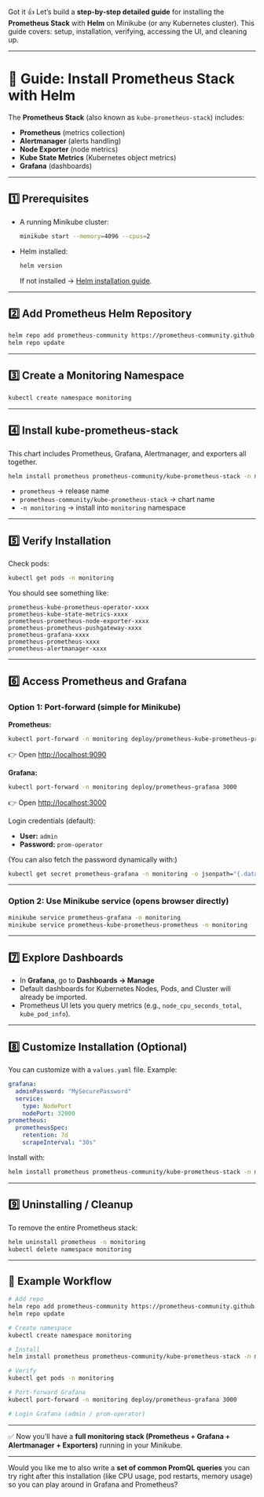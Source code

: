 Got it 👍 Let’s build a **step-by-step detailed guide** for installing the **Prometheus Stack** with **Helm** on Minikube (or any Kubernetes cluster). This guide covers: setup, installation, verifying, accessing the UI, and cleaning up.

---

# 📘 Guide: Install Prometheus Stack with Helm

The **Prometheus Stack** (also known as `kube-prometheus-stack`) includes:

* **Prometheus** (metrics collection)
* **Alertmanager** (alerts handling)
* **Node Exporter** (node metrics)
* **Kube State Metrics** (Kubernetes object metrics)
* **Grafana** (dashboards)

---

## 1️⃣ Prerequisites

* A running Minikube cluster:

  ```bash
  minikube start --memory=4096 --cpus=2
  ```
* Helm installed:

  ```bash
  helm version
  ```

  If not installed → [Helm installation guide](https://helm.sh/docs/intro/install/).

---

## 2️⃣ Add Prometheus Helm Repository

```bash
helm repo add prometheus-community https://prometheus-community.github.io/helm-charts
helm repo update
```

---

## 3️⃣ Create a Monitoring Namespace

```bash
kubectl create namespace monitoring
```

---

## 4️⃣ Install kube-prometheus-stack

This chart includes Prometheus, Grafana, Alertmanager, and exporters all together.

```bash
helm install prometheus prometheus-community/kube-prometheus-stack -n monitoring
```

* `prometheus` → release name
* `prometheus-community/kube-prometheus-stack` → chart name
* `-n monitoring` → install into `monitoring` namespace

---

## 5️⃣ Verify Installation

Check pods:

```bash
kubectl get pods -n monitoring
```

You should see something like:

```
prometheus-kube-prometheus-operator-xxxx
prometheus-kube-state-metrics-xxxx
prometheus-prometheus-node-exporter-xxxx
prometheus-prometheus-pushgateway-xxxx
prometheus-grafana-xxxx
prometheus-prometheus-xxxx
prometheus-alertmanager-xxxx
```

---

## 6️⃣ Access Prometheus and Grafana

### Option 1: Port-forward (simple for Minikube)

**Prometheus:**

```bash
kubectl port-forward -n monitoring deploy/prometheus-kube-prometheus-prometheus 9090
```

👉 Open [http://localhost:9090](http://localhost:9090)

**Grafana:**

```bash
kubectl port-forward -n monitoring deploy/prometheus-grafana 3000
```

👉 Open [http://localhost:3000](http://localhost:3000)

Login credentials (default):

* **User:** `admin`
* **Password:** `prom-operator`

(You can also fetch the password dynamically with:)

```bash
kubectl get secret prometheus-grafana -n monitoring -o jsonpath="{.data.admin-password}" | base64 --decode
```

---

### Option 2: Use Minikube service (opens browser directly)

```bash
minikube service prometheus-grafana -n monitoring
minikube service prometheus-kube-prometheus-prometheus -n monitoring
```

---

## 7️⃣ Explore Dashboards

* In **Grafana**, go to **Dashboards → Manage**
* Default dashboards for Kubernetes Nodes, Pods, and Cluster will already be imported.
* Prometheus UI lets you query metrics (e.g., `node_cpu_seconds_total`, `kube_pod_info`).

---

## 8️⃣ Customize Installation (Optional)

You can customize with a `values.yaml` file. Example:

```yaml
grafana:
  adminPassword: "MySecurePassword"
  service:
    type: NodePort
    nodePort: 32000
prometheus:
  prometheusSpec:
    retention: 7d
    scrapeInterval: "30s"
```

Install with:

```bash
helm install prometheus prometheus-community/kube-prometheus-stack -n monitoring -f values.yaml
```

---

## 9️⃣ Uninstalling / Cleanup

To remove the entire Prometheus stack:

```bash
helm uninstall prometheus -n monitoring
kubectl delete namespace monitoring
```

---

## 🔎 Example Workflow

```bash
# Add repo
helm repo add prometheus-community https://prometheus-community.github.io/helm-charts
helm repo update

# Create namespace
kubectl create namespace monitoring

# Install
helm install prometheus prometheus-community/kube-prometheus-stack -n monitoring

# Verify
kubectl get pods -n monitoring

# Port-forward Grafana
kubectl port-forward -n monitoring deploy/prometheus-grafana 3000

# Login Grafana (admin / prom-operator)
```

---

✅ Now you’ll have a **full monitoring stack (Prometheus + Grafana + Alertmanager + Exporters)** running in your Minikube.

---

Would you like me to also write a **set of common PromQL queries** you can try right after this installation (like CPU usage, pod restarts, memory usage) so you can play around in Grafana and Prometheus?
